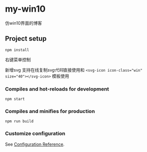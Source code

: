 # my-win10
仿win10界面的博客
## Project setup
```
npm install
```
右键菜单控制
<!-- 2023年9月8日14:55:17 -->
新增svg
支持在线复制*svg代码*直接使用和
`<svg-icon icon-class="win" size="40"></svg-icon>`
模板使用

### Compiles and hot-reloads for development
```
npm start
```

### Compiles and minifies for production
```
npm run build
```

### Customize configuration
See [Configuration Reference](https://cli.vuejs.org/config/).
